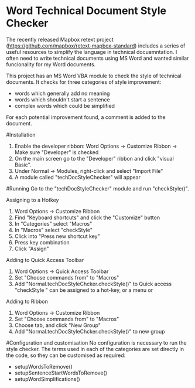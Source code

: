 # Word Technical Document Style Checker
The recently released Mapbox retext project (https://github.com/mapbox/retext-mapbox-standard) includes a series of useful resources to simplify the language in technical docuemntation.  I often need to write technical documents using MS Word and wanted similar funcionality for my Word documents.

This project has an MS Word VBA module to check the style of technical documents.  It checks for three categories of style improvement:
* words which generally add no meaning
* words which shouldn't start a sentence
* complex words which could be simplified

For each potential improvement found, a comment is added to the document.

#Installation
1. Enable the developer ribbon:
     Word Options -> Customize Ribbon -> Make sure "Developer" is checked
2. On the main screen go to the "Developer" ribbon and click "visual Basic".
3. Under Normal -> Modules, right-click and select "Import File"
4. A module called "techDocStyleChecker" will appear

#Running
Go to the "techDocStyleChecker" module and run "checkStyle()".  

Assigning to a Hotkey
1. Word Options -> Customize Ribbon
2. Find "Keyboard shortcuts" and click the "Customize" button
3. In "Categories" select "Macros"
3. In "Macros" select "checkStyle"
4. Click into "Press new shortcut key"
5. Press key combination
6. Click "Assign"

Adding to Quick Access Toolbar
1. Word Options -> Quick Access Toolbar
2. Set "Choose commands from" to "Macros"
3. Add "Normal.techDocStyleChcker.checkStyle()" to Quick access
"checkStyle " can be assigned to a hot-key, or a menu or 

Adding to Ribbon
1. Word Options -> Customize Ribbon
2. Set "Choose commands from" to "Macros"
3. Choose tab, and click "New Group"
3. Add "Normal.techDocStyleChcker.checkStyle()" to new group

#Configuration and customisation
No configuration is necessary to run the style checker.  The terms used in each of the categories are set directly in the code, so they can be customised as required:
  - setupWordsToRemove()
  - setupSentenceStartWordsToRemove()
  - setupWordSimplifications()
